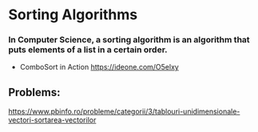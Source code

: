 # Sorting Algorithms

### In Computer Science, a sorting algorithm is an algorithm that puts elements of a list in a certain order.

* ComboSort in Action https://ideone.com/O5elxy

## Problems:

https://www.pbinfo.ro/probleme/categorii/3/tablouri-unidimensionale-vectori-sortarea-vectorilor
